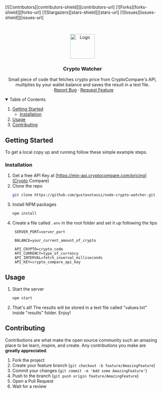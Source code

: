 <!-- Template by https://github.com/othneildrew/ -->

<!--
*** Thanks for checking out the Best-README-Template. If you have a suggestion
*** that would make this better, please fork the repo and create a pull request
*** or simply open an issue with the tag "enhancement".
*** Thanks again! Now go create something AMAZING! :D
-->



<!-- PROJECT SHIELDS -->
<!--
*** I'm using markdown "reference style" links for readability.
*** Reference links are enclosed in brackets [ ] instead of parentheses ( ).
*** See the bottom of this document for the declaration of the reference variables
*** for contributors-url, forks-url, etc. This is an optional, concise syntax you may use.
*** https://www.markdownguide.org/basic-syntax/#reference-style-links
-->
[![Contributors][contributors-shield]][contributors-url]
[![Forks][forks-shield]][forks-url]
[![Stargazers][stars-shield]][stars-url]
[![Issues][issues-shield]][issues-url]



<!-- PROJECT LOGO -->
<br />
<p align="center">
  <a href="https://github.com/othneildrew/Best-README-Template">
    <img src="images/logo.png" alt="Logo" width="80" height="80">
  </a>

  <h3 align="center">Crypto Watcher</h3>

  <p align="center">
    Small piece of code that fetches crypto price from CryptoCompare's API, multiplies by your wallet balance and saves the result in a text file.
    <br />
    ·
    <a href="https://github.com/othneildrew/Best-README-Template/issues">Report Bug</a>
    ·
    <a href="https://github.com/othneildrew/Best-README-Template/issues">Request Feature</a>
  </p>
</p>



<!-- TABLE OF CONTENTS -->
<details open="open">
  <summary>Table of Contents</summary>
  <ol>
    <li>
      <a href="#getting-started">Getting Started</a>
      <ul>
        <li><a href="#installation">Installation</a></li>
      </ul>
    </li>
    <li><a href="#usage">Usage</a></li>
    <li><a href="#contributing">Contributing</a></li>
  </ol>
</details>

<!-- GETTING STARTED -->
## Getting Started

To get a local copy up and running follow these simple example steps.

### Installation

1. Get a free API Key at [https://min-api.cryptocompare.com/pricing](Crypto Compare)
2. Clone the repo
   ```sh
   git clone https://github.com/gustavotassi/node-crypto-watcher.git
   ```
3. Install NPM packages
   ```sh
   npm install
   ```
4. Create a file called `.env` in the root folder and set it up following the tips
   ```JS
    SERVER_PORT=server_port

    BALANCE=your_current_amount_of_crypto

    API_CRYPTO=crypto_code
    API_CURRENCY=type_of_currency
    API_INTERVAL=fetch_inverval_milliseconds
    API_KEY=crypto_compare_api_key
   ```



<!-- USAGE EXAMPLES -->
## Usage

1. Start the server
   ```sh
   npm start
   ```

2. That's all! The results will be stored in a text file called "values.txt" inside "results" folder. Enjoy!

<!-- CONTRIBUTING -->
## Contributing

Contributions are what make the open source community such an amazing place to be learn, inspire, and create. Any contributions you make are **greatly appreciated**.

1. Fork the project
2. Create your feature branch (`git checkout -b feature/AmazingFeature`)
3. Commit your changes (`git commit -m 'Add some AmazingFeature'`)
4. Push to the branch (`git push origin feature/AmazingFeature`)
5. Open a Pull Request
6. Wait for a review